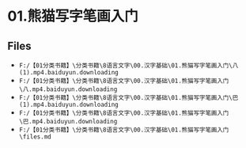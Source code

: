# 01.熊猫写字笔画入门

## Files

- `F:/【01分类书籍】\分类书籍\8语言文字\00.汉字基础\01.熊猫写字笔画入门\八(1).mp4.baiduyun.downloading`
- `F:/【01分类书籍】\分类书籍\8语言文字\00.汉字基础\01.熊猫写字笔画入门\八.mp4.baiduyun.downloading`
- `F:/【01分类书籍】\分类书籍\8语言文字\00.汉字基础\01.熊猫写字笔画入门\巴(1).mp4.baiduyun.downloading`
- `F:/【01分类书籍】\分类书籍\8语言文字\00.汉字基础\01.熊猫写字笔画入门\巴.mp4.baiduyun.downloading`
- `F:/【01分类书籍】\分类书籍\8语言文字\00.汉字基础\01.熊猫写字笔画入门\files.md`

